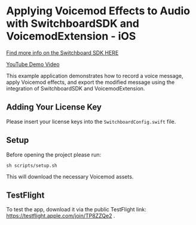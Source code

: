 # Applying Voicemod Effects to Audio with SwitchboardSDK and VoicemodExtension - iOS

<a href="https://docs.switchboard.audio/" target="_blank">Find more info on the Switchboard SDK HERE</a>

<a href="https://youtube.com/shorts/N172WS-7_1o" target="_blank">YouTube Demo Video</a> 


This example application demonstrates how to record a voice message, apply Voicemod effects, and export the modified message using the integration of SwitchboardSDK and VoicemodExtension.

## Adding Your License Key

Please insert your license keys into the `SwitchboardConfig.swift` file.

## Setup

Before opening the project please run:

```
sh scripts/setup.sh
```

This will download the necessary Voicemod assets.

## TestFlight
To test the app, download it via the public TestFlight link: https://testflight.apple.com/join/TP8ZZQe2 .
